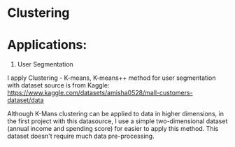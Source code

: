 # Clustering

# Applications:
1. User Segmentation
   
I apply Clustering - K-means, K-means++ method for user segmentation with dataset source is from Kaggle: https://www.kaggle.com/datasets/amisha0528/mall-customers-dataset/data

Although K-Mans clustering can be applied to data in higher dimensions, in the first project with this datasource, I use a simple two-dimensional dataset (annual income and spending score) for easier to apply this method. This dataset doesn't require much data pre-processing.


 
